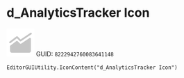 # d_AnalyticsTracker Icon
![](/img/d_AnalyticsTracker%20Icon.png)
GUID: `8222942760083641148`
```
EditorGUIUtility.IconContent("d_AnalyticsTracker Icon")
```
